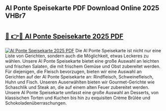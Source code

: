 ## Al Ponte Speisekarte PDF Download Online 2025 VHBr7

# <h2><a href="http://gc9at6.nevu.top/?p=Al+Ponte+Speisekarte">🔗 👉🔴 Al Ponte Speisekarte 2025 PDF</a></h2>

[![Al Ponte Speisekarte 2025 PDF](https://i.imgur.com/dBaPXMq.png)](http://gc9at6.nevu.top/?p=Al+Ponte+Speisekarte)
Die Al Ponte Speisekarte ist nicht nur eine Liste von Gerichten, sondern auch die Möglichkeit, etwas Leckeres zu wählen. Unsere Al Ponte Speisekarte bietet eine große Auswahl an leichten und frischen Salaten, die mit frischem Gemüse und Obst zubereitet werden. Für diejenigen, die Fleisch bevorzugen, bieten wir eine Auswahl an Gerichten auf der Al Ponte Speisekarte an: Rindfleisch, Schweinefleisch, Huhn und Fisch. Unseren Auserwählten bieten wir Gourmet-Gerichte wie Schaschlik und Steak an, die auf einem alten Feuer zubereitet werden. Unsere Al Ponte Speisekarte umfasst eine große Auswahl an Desserts, von klassischen Torten und Kuchen bis hin zu exquisiten Crème Brûlée und Schokoladenüberraschungen.
